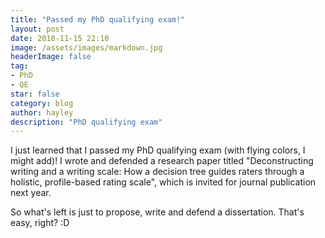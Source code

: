 ```yaml
---
title: "Passed my PhD qualifying exam!"
layout: post
date: 2018-11-15 22:10
image: /assets/images/markdown.jpg
headerImage: false
tag:
- PhD
- QE
star: false
category: blog
author: hayley
description: "PhD qualifying exam"
---
```


I just learned that I passed my PhD qualifying exam (with flying colors, I might add)! I wrote and defended a research paper titled "Deconstructing writing and a writing scale: How a decision tree guides raters through a holistic, profile-based rating scale", which is invited for journal publication next year.

So what's left is just to propose, write and defend a dissertation. That's easy, right? :D


